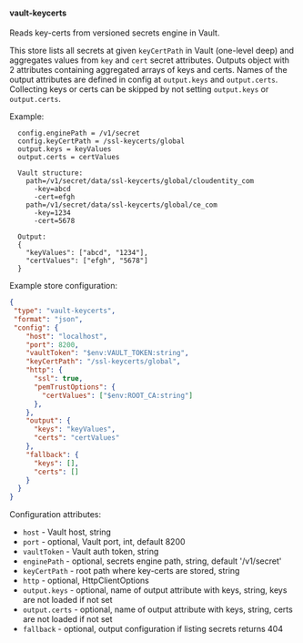 #### vault-keycerts

Reads key-certs from versioned secrets engine in Vault.

This store lists all secrets at given `keyCertPath` in Vault (one-level deep) and aggregates values from `key` and `cert` secret attributes.
Outputs object with 2 attributes containing aggregated arrays of keys and certs.
Names of the output attributes are defined in config at `output.keys` and `output.certs`.
Collecting keys or certs can be skipped by not setting `output.keys` or `output.certs`.

Example:
```
  config.enginePath = /v1/secret
  config.keyCertPath = /ssl-keycerts/global
  output.keys = keyValues
  output.certs = certValues

  Vault structure:
    path=/v1/secret/data/ssl-keycerts/global/cloudentity_com
      -key=abcd
      -cert=efgh
    path=/v1/secret/data/ssl-keycerts/global/ce_com
      -key=1234
      -cert=5678

  Output:
  {
    "keyValues": ["abcd", "1234"],
    "certValues": ["efgh", "5678"]
  }
```

Example store configuration:

```json
{
 "type": "vault-keycerts",
 "format": "json",
 "config": {
    "host": "localhost",
    "port": 8200,
    "vaultToken": "$env:VAULT_TOKEN:string",
    "keyCertPath": "/ssl-keycerts/global",
    "http": {
      "ssl": true,
      "pemTrustOptions": {
        "certValues": ["$env:ROOT_CA:string"]
      },
    },
    "output": {
      "keys": "keyValues",
      "certs": "certValues"
    },
    "fallback": {
      "keys": [],
      "certs": []
    }
  }
}
```

Configuration attributes:

* `host` - Vault host, string
* `port` - optional, Vault port, int, default 8200
* `vaultToken` - Vault auth token, string
* `enginePath` - optional, secrets engine path, string, default '/v1/secret'
* `keyCertPath` - root path where key-certs are stored, string
* `http` - optional, HttpClientOptions
* `output.keys` - optional, name of output attribute with keys, string, keys are not loaded if not set
* `output.certs` - optional, name of output attribute with keys, string, certs are not loaded if not set
* `fallback` - optional, output configuration if listing secrets returns 404
